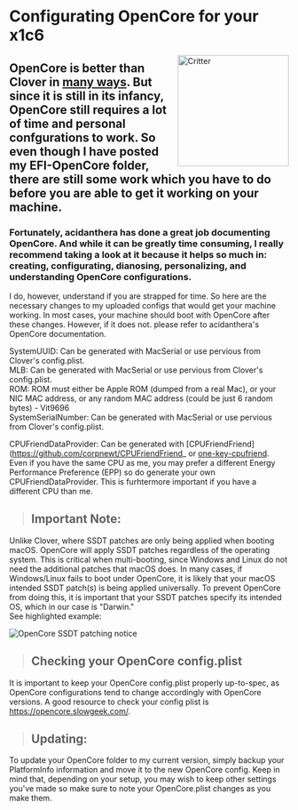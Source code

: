 ﻿# Configurating OpenCore for your x1c6
<img align="right" src="https://i.imgur.com/u2Nukp7.png" alt="Critter" width="200">

## OpenCore is better than Clover in [many ways](https://khronokernel-2.gitbook.io/opencore-vanilla-desktop-guide/). But since it is still in its infancy, OpenCore still requires a lot of time and personal confgurations to work. So even though I have posted my EFI-OpenCore folder, there are still some work which you have to do before you are able to get it working on your machine.

### Fortunately, acidanthera has done a great job documenting OpenCore. And while it can be greatly time consuming, I really recommend taking a look at it because it helps so much in: creating, configurating, dianosing, personalizing, and understanding OpenCore configurations. 

I do, however, understand if you are strapped for time. So here are the necessary changes to my uploaded configs that would get your machine working. In most cases, your machine should boot with OpenCore after these changes. However, if it does not. please refer to acidanthera's OpenCore documentation.


SystemUUID: Can be generated with MacSerial or use pervious from Clover's config.plist.  
MLB: Can be generated with MacSerial or use pervious from Clover's config.plist.  
ROM: ROM must either be Apple ROM (dumped from a real Mac), or your NIC MAC address, or any random MAC address (could be just 6 random bytes) - Vit9696  
SystemSerialNumber: Can be generated with MacSerial or use pervious from Clover's config.plist.  

CPUFriendDataProvider: Can be generated with [CPUFriendFriend](https://github.com/corpnewt/CPUFriendFriend_ or [one-key-cpufriend](https://github.com/stevezhengshiqi/one-key-cpufriend). Even if you have the same CPU as me, you may prefer a different Energy Performance Preference (EPP) so do generate your own CPUFriendDataProvider. This is furhtermore important if you have a different CPU than me.  

> ## Important Note:
Unlike Clover, where SSDT patches are only being applied when booting macOS. OpenCore will apply SSDT patches regardless of the operating system. This is critical when multi-booting, since Windows and Linux do not need the additional patches that macOS does. In many cases, if Windows/Linux fails to boot under OpenCore, it is likely that your macOS intended SSDT patch(s) is being applied universally. To prevent OpenCore from doing this, it is important that your SSDT patches specify its intended OS, which in our case is "Darwin."  
See highlighted example: 

![OpenCore SSDT patching notice](https://raw.githubusercontent.com/tylernguyen/x1c6-hackintosh/master/assets/img/OpenCore%20SSDT%20patching%20notice.png)

> ## Checking your OpenCore config.plist
It is important to keep your OpenCore config.plist properly up-to-spec, as OpenCore configurations tend to change accordingly with OpenCore versions. A good resource to check your config plist is https://opencore.slowgeek.com/.

> ## Updating:

To update your OpenCore folder to my current version, simply backup your PlatformInfo information and move it to the new OpenCore config. Keep in mind that, depending on your setup, you may wish to keep other settings you've made so make sure to note your OpenCore.plist changes as you make them.